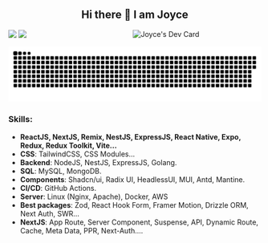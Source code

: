 <div align="center">
  <h2> 
    Hi there 👋  I am Joyce
  </h2>
</div>

<a href="https://app.daily.dev/joyce"><img src="https://api.daily.dev/devcards/v2/Wx3WWC3HR.png?r=e9y" width="256" align="right" alt="Joyce's Dev Card"/></a>

<a>
  <img height="170px" src="https://github-readme-stats.vercel.app/api?username=daonham&show_icons=true&bg_color=30,e96443,904e95&title_color=fff&text_color=fff&icon_color=fff" />
  <img height="170px" src="https://github-readme-stats.vercel.app/api/top-langs/?username=daonham&hide=html&hide_title=true&hide_border=true&layout=compact&langs_count=7&exclude_repo=comp426,Redventures-Movie-Quotes&text_color=fff&icon_color=fff&bg_color=30,e96443,904e95&theme=graywhite" />
</a>

<p align="center">
 <img width="1000" src="github-snake.svg" alt="snake"/>
</p>

### Skills:
- **ReactJS, NextJS, Remix, NestJS, ExpressJS, React Native, Expo, Redux, Redux Toolkit, Vite...**
- **CSS**: TailwindCSS, CSS Modules...
- **Backend**: NodeJS, NestJS, ExpressJS, Golang.
- **SQL**: MySQL, MongoDB.
- **Components**: Shadcn/ui, Radix UI, HeadlessUI, MUI, Antd, Mantine.
- **CI/CD**: GitHub Actions.
- **Server**: Linux (Nginx, Apache), Docker, AWS
- **Best packages**: Zod, React Hook Form, Framer Motion, Drizzle ORM, Next Auth, SWR...
- **NextJS**: App Route, Server Component, Suspense, API, Dynamic Route, Cache, Meta Data, PPR, Next-Auth....

